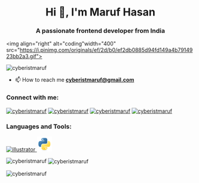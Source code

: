 <h1 align="center">Hi 👋, I'm Maruf Hasan</h1>
<h3 align="center">A passionate frontend developer from India</h3>

<img align="right" alt="coding"width="400" src="https://i.pinimg.com/originals/ef/2d/b0/ef2db0885d94fd149a4b7914923bb2a3.gif">

<p align="left"> <img src="https://komarev.com/ghpvc/?username=cyberistmaruf&label=Profile%20views&color=0e75b6&style=flat" alt="cyberistmaruf" /> </p>

- 📫 How to reach me **cyberistmaruf@gmail.com**

<h3 align="left">Connect with me:</h3>
<p align="left">
<a href="https://linkedin.com/in/cyberistmaruf" target="blank"><img align="center" src="https://raw.githubusercontent.com/rahuldkjain/github-profile-readme-generator/master/src/images/icons/Social/linked-in-alt.svg" alt="cyberistmaruf" height="30" width="40" /></a>
<a href="https://fb.com/cyberistmaruf" target="blank"><img align="center" src="https://raw.githubusercontent.com/rahuldkjain/github-profile-readme-generator/master/src/images/icons/Social/facebook.svg" alt="cyberistmaruf" height="30" width="40" /></a>
<a href="https://instagram.com/cyberistmaruf" target="blank"><img align="center" src="https://raw.githubusercontent.com/rahuldkjain/github-profile-readme-generator/master/src/images/icons/Social/instagram.svg" alt="cyberistmaruf" height="30" width="40" /></a>
<a href="https://www.hackerrank.com/cyberistmaruf" target="blank"><img align="center" src="https://raw.githubusercontent.com/rahuldkjain/github-profile-readme-generator/master/src/images/icons/Social/hackerrank.svg" alt="cyberistmaruf" height="30" width="40" /></a>
</p>

<h3 align="left">Languages and Tools:</h3>
<p align="left"> <a href="https://www.adobe.com/in/products/illustrator.html" target="_blank" rel="noreferrer"> <img src="https://www.vectorlogo.zone/logos/adobe_illustrator/adobe_illustrator-icon.svg" alt="illustrator" width="40" height="40"/> </a> <a href="https://www.python.org" target="_blank" rel="noreferrer"> <img src="https://raw.githubusercontent.com/devicons/devicon/master/icons/python/python-original.svg" alt="python" width="40" height="40"/> </a> </p>

<p><img align="left" src="https://github-readme-stats.vercel.app/api/top-langs?username=cyberistmaruf&show_icons=true&locale=en&layout=compact" alt="cyberistmaruf" /></p>

<p>&nbsp;<img align="center" src="https://github-readme-stats.vercel.app/api?username=cyberistmaruf&show_icons=true&locale=en" alt="cyberistmaruf" /></p>

<p><img align="center" src="https://github-readme-streak-stats.herokuapp.com/?user=cyberistmaruf&" alt="cyberistmaruf" /></p>
